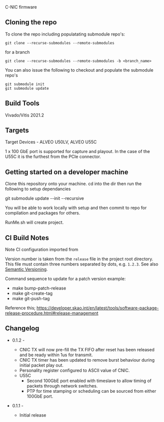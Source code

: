 C-NIC firmware

## Cloning the repo


To clone the repo including populatating submodule repo's:

    git clone --recurse-submodules --remote-submodules  

for a branch

    git clone --recurse-submodules --remote-submodules -b <branch_name> 


You can also issue the following to checkout and populate the submodule repo's

    git submodule init
    git submodule update

## Build Tools

Vivado/Vitis 2021.2

## Targets

Target Devices - ALVEO U50LV, ALVEO U55C

1 x 100 GbE port is supported for capture and playout. In the case of the U55C it is the furthest from the PCIe connector.


## Getting started on a developer machine
Clone this repository onto your machine.
cd into the dir then run the following to setup dependancies

git submodule update --init --recursive

You will be able to work locally with setup and then commit to repo for compilation and packages for others.

RunMe.sh will create project.

## CI Build Notes
Note CI configuration imported from


Version number is taken from the `release` file in the project root directory.
This file must contain three numbers separated by dots, e.g. `1.2.3`.
See also [Semantic Versioning](https://semver.org/spec/v2.0.0.html).

Command sequence to update for a patch version example:
* make bump-patch-release
* make git-create-tag
* make git-push-tag

Reference this;
https://developer.skao.int/en/latest/tools/software-package-release-procedure.html#release-management

## Changelog
* 0.1.2 - 
    * CNIC TX will now pre-fill the TX FIFO after reset has been released and be ready within 1us for transmit.
    * CNIC TX timer has been updated to remove burst behaviour during initial packet play out.
    * Personality register configured to ASCII value of CNIC.
    * U55C 
        * Second 100GbE port enabled with timeslave to allow timing of packets through network switches.
        * PTP for time stamping or scheduling can be sourced from either 100GbE port.

* 0.1.1 - 
    * Initial release
